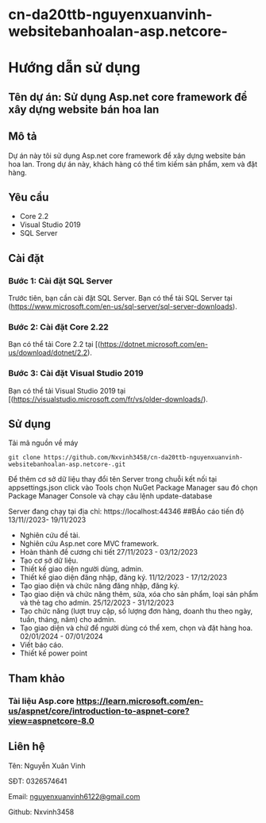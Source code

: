 # cn-da20ttb-nguyenxuanvinh-websitebanhoalan-asp.netcore-
# Hướng dẫn sử dụng

## Tên dự án: Sử dụng Asp.net core framework để xây dựng website bán hoa lan

## Mô tả
Dự án này tôi sử dụng Asp.net core framework để xây dựng website bán hoa lan. Trong dự án này, khách hàng có thể tìm kiếm sản phẩm, xem và đặt hàng.

## Yêu cầu
- Core 2.2
- Visual Studio 2019 
- SQL Server

## Cài đặt

### Bước 1: Cài đặt SQL Server
Trước tiên, bạn cần cài đặt SQL Server. Bạn có thể tải SQL Server tại (https://www.microsoft.com/en-us/sql-server/sql-server-downloads).

### Bước 2: Cài đặt Core 2.22
Bạn có thể tải Core 2.2 tại [(https://dotnet.microsoft.com/en-us/download/dotnet/2.2).

### Bước 3: Cài đặt Visual Studio 2019
Bạn có thể tải Visual Studio 2019 tại [(https://visualstudio.microsoft.com/fr/vs/older-downloads/).
## Sử dụng

Tải mã nguồn về máy

	git clone https://github.com/Nxvinh3458/cn-da20ttb-nguyenxuanvinh-websitebanhoalan-asp.netcore-.git

Để thêm cơ sở dữ liệu 
thay đổi tên Server trong chuỗi kết nối tại appsettings.json 
click vào Tools chọn NuGet Package Manager sau đó chọn Package Manager Console và chạy câu lệnh update-database 

Server đang chạy tại địa chỉ: https://localhost:44346
##BÁo cáo tiến độ
13/11//2023- 19/11/2023 
- Nghiên cứu đề tài.
- Nghiên cứu Asp.net core MVC framework.
- Hoàn thành đề cương chi tiết
27/11/2023 - 03/12/2023
- Tạo cơ sở dữ liệu.
- Thiết kế giao diện người dùng, admin.
- Thiết kế giao diện đăng nhập, đăng ký.
11/12/2023 - 17/12/2023
- Tạo giao diện và chức năng đăng nhập, đăng  ký.
- Tạo giao diện và chức năng thêm, sửa, xóa cho sản phẩm, loại sản phẩm và thẻ tag cho admin.
25/12/2023 - 31/12/2023
- Tạo chức năng (lượt truy cập, số lượng đơn hàng, doanh thu theo ngày, tuần, tháng, năm) cho admin.
- Tạo giao diện và chứ để người dùng có thể xem, chọn và đặt hàng hoa.
02/01/2024 - 07/01/2024
- Viết báo cáo.
- Thiết kế power point
## Tham khảo

### Tài liệu Asp.core  https://learn.microsoft.com/en-us/aspnet/core/introduction-to-aspnet-core?view=aspnetcore-8.0

## Liên hệ
Tên: Nguyễn Xuân Vinh

SĐT: 0326574641

Email: nguyenxuanvinh6122@gmail.com

Github: Nxvinh3458
